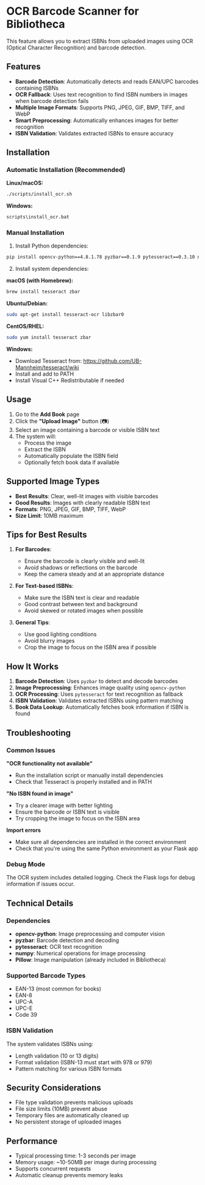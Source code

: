 # OCR Barcode Scanner for Bibliotheca

This feature allows you to extract ISBNs from uploaded images using OCR (Optical Character Recognition) and barcode detection.

## Features

- **Barcode Detection**: Automatically detects and reads EAN/UPC barcodes containing ISBNs
- **OCR Fallback**: Uses text recognition to find ISBN numbers in images when barcode detection fails
- **Multiple Image Formats**: Supports PNG, JPEG, GIF, BMP, TIFF, and WebP
- **Smart Preprocessing**: Automatically enhances images for better recognition
- **ISBN Validation**: Validates extracted ISBNs to ensure accuracy

## Installation

### Automatic Installation (Recommended)

**Linux/macOS:**
```bash
./scripts/install_ocr.sh
```

**Windows:**
```cmd
scripts\install_ocr.bat
```

### Manual Installation

1. Install Python dependencies:
```bash
pip install opencv-python==4.8.1.78 pyzbar==0.1.9 pytesseract==0.3.10 numpy>=1.21.0
```

2. Install system dependencies:

**macOS (with Homebrew):**
```bash
brew install tesseract zbar
```

**Ubuntu/Debian:**
```bash
sudo apt-get install tesseract-ocr libzbar0
```

**CentOS/RHEL:**
```bash
sudo yum install tesseract zbar
```

**Windows:**
- Download Tesseract from: https://github.com/UB-Mannheim/tesseract/wiki
- Install and add to PATH
- Install Visual C++ Redistributable if needed

## Usage

1. Go to the **Add Book** page
2. Click the **"Upload Image"** button (📷)
3. Select an image containing a barcode or visible ISBN text
4. The system will:
   - Process the image
   - Extract the ISBN
   - Automatically populate the ISBN field
   - Optionally fetch book data if available

## Supported Image Types

- **Best Results**: Clear, well-lit images with visible barcodes
- **Good Results**: Images with clearly readable ISBN text
- **Formats**: PNG, JPEG, GIF, BMP, TIFF, WebP
- **Size Limit**: 10MB maximum

## Tips for Best Results

1. **For Barcodes**:
   - Ensure the barcode is clearly visible and well-lit
   - Avoid shadows or reflections on the barcode
   - Keep the camera steady and at an appropriate distance

2. **For Text-based ISBNs**:
   - Make sure the ISBN text is clear and readable
   - Good contrast between text and background
   - Avoid skewed or rotated images when possible

3. **General Tips**:
   - Use good lighting conditions
   - Avoid blurry images
   - Crop the image to focus on the ISBN area if possible

## How It Works

1. **Barcode Detection**: Uses `pyzbar` to detect and decode barcodes
2. **Image Preprocessing**: Enhances image quality using `opencv-python`
3. **OCR Processing**: Uses `pytesseract` for text recognition as fallback
4. **ISBN Validation**: Validates extracted ISBNs using pattern matching
5. **Book Data Lookup**: Automatically fetches book information if ISBN is found

## Troubleshooting

### Common Issues

**"OCR functionality not available"**
- Run the installation script or manually install dependencies
- Check that Tesseract is properly installed and in PATH

**"No ISBN found in image"**
- Try a clearer image with better lighting
- Ensure the barcode or ISBN text is visible
- Try cropping the image to focus on the ISBN area

**Import errors**
- Make sure all dependencies are installed in the correct environment
- Check that you're using the same Python environment as your Flask app

### Debug Mode

The OCR system includes detailed logging. Check the Flask logs for debug information if issues occur.

## Technical Details

### Dependencies

- **opencv-python**: Image preprocessing and computer vision
- **pyzbar**: Barcode detection and decoding
- **pytesseract**: OCR text recognition
- **numpy**: Numerical operations for image processing
- **Pillow**: Image manipulation (already included in Bibliotheca)

### Supported Barcode Types

- EAN-13 (most common for books)
- EAN-8
- UPC-A
- UPC-E
- Code 39

### ISBN Validation

The system validates ISBNs using:
- Length validation (10 or 13 digits)
- Format validation (ISBN-13 must start with 978 or 979)
- Pattern matching for various ISBN formats

## Security Considerations

- File type validation prevents malicious uploads
- File size limits (10MB) prevent abuse
- Temporary files are automatically cleaned up
- No persistent storage of uploaded images

## Performance

- Typical processing time: 1-3 seconds per image
- Memory usage: ~10-50MB per image during processing
- Supports concurrent requests
- Automatic cleanup prevents memory leaks
